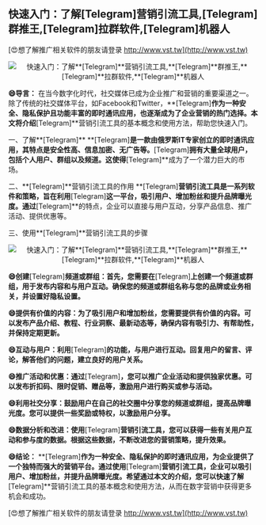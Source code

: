 ## **快速入门：了解**[Telegram]**营销引流工具,**[Telegram]**群推王,**[Telegram]**拉群软件,**[Telegram]**机器人**

[😍想了解推广相关软件的朋友请登录 http://www.vst.tw](http://www.vst.tw)

 <center><img src="https://vst.tw/MP4/tuiguang/png/1.png" alt="快速入门：了解**[Telegram]**营销引流工具,**[Telegram]**群推王,**[Telegram]**拉群软件,**[Telegram]**机器人"></center>

**😄导言：**
在当今数字化时代，社交媒体已成为企业推广和营销的重要渠道之一。除了传统的社交媒体平台，如Facebook和Twitter，**[Telegram]**作为一种安全、隐私保护且功能丰富的即时通讯应用，也逐渐成为了企业营销的热门选择。本文将介绍**[Telegram]**营销引流工具的基本概念和使用方法，帮助您快速入门。

一、了解**[Telegram]**
**[Telegram]**是一款由俄罗斯IT专家创立的即时通讯应用，其特点是安全性高、信息加密、无广告等。**[Telegram]**拥有大量全球用户，包括个人用户、群组以及频道。这使得**[Telegram]**成为了一个潜力巨大的市场。

二、**[Telegram]**营销引流工具的作用
**[Telegram]**营销引流工具是一系列软件和策略，旨在利用**[Telegram]**这一平台，吸引用户、增加粉丝和提升品牌曝光度。通过**[Telegram]**的特点，企业可以直接与用户互动，分享产品信息、推广活动、提供优惠等。

三、使用**[Telegram]**营销引流工具的步骤

 <center><img src="https://vst.tw/MP4/tuiguang/png/8.png" alt="快速入门：了解**[Telegram]**营销引流工具,**[Telegram]**群推王,**[Telegram]**拉群软件,**[Telegram]**机器人"></center>

**😄创建**[Telegram]**频道或群组：首先，您需要在**[Telegram]**上创建一个频道或群组，用于发布内容和与用户互动。确保您的频道或群组名称与您的品牌或业务相关，并设置好隐私设置。**

**😄提供有价值的内容：为了吸引用户和增加粉丝，您需要提供有价值的内容。可以发布产品介绍、教程、行业洞察、最新动态等，确保内容有吸引力、有帮助性，并保持定期更新。**

**😄互动与用户：利用**[Telegram]**的功能，与用户进行互动。回复用户的留言、评论，解答他们的问题，建立良好的用户关系。**

**😄推广活动和优惠：通过**[Telegram]**，您可以推广企业活动和提供独家优惠。可以发布折扣码、限时促销、赠品等，激励用户进行购买或参与活动。**

**😄利用社交分享：鼓励用户在自己的社交圈中分享您的频道或群组，提高品牌曝光度。您可以提供一些奖励或特权，以激励用户分享。**

**😄数据分析和改进：使用**[Telegram]**营销引流工具，您可以获得一些有关用户互动和参与度的数据。根据这些数据，不断改进您的营销策略，提升效果。**

**😄结论：**
**[Telegram]**作为一种安全、隐私保护的即时通讯应用，为企业提供了一个独特而强大的营销平台。通过使用**[Telegram]**营销引流工具，企业可以吸引用户、增加粉丝，并提升品牌曝光度。希望通过本文的介绍，您可以快速了解**[Telegram]**营销引流工具的基本概念和使用方法，从而在数字营销中获得更多机会和成功。

[😍想了解推广相关软件的朋友请登录 http://www.vst.tw](http://www.vst.tw)



